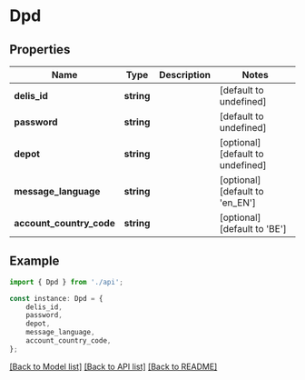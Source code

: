 # Dpd


## Properties

Name | Type | Description | Notes
------------ | ------------- | ------------- | -------------
**delis_id** | **string** |  | [default to undefined]
**password** | **string** |  | [default to undefined]
**depot** | **string** |  | [optional] [default to undefined]
**message_language** | **string** |  | [optional] [default to 'en_EN']
**account_country_code** | **string** |  | [optional] [default to 'BE']

## Example

```typescript
import { Dpd } from './api';

const instance: Dpd = {
    delis_id,
    password,
    depot,
    message_language,
    account_country_code,
};
```

[[Back to Model list]](../README.md#documentation-for-models) [[Back to API list]](../README.md#documentation-for-api-endpoints) [[Back to README]](../README.md)
